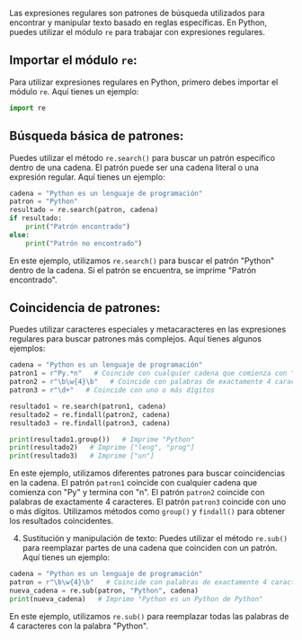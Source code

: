 Las expresiones regulares son patrones de búsqueda utilizados para encontrar y manipular texto basado en reglas específicas. En Python, puedes utilizar el módulo `re` para trabajar con expresiones regulares.

## Importar el módulo `re`:
Para utilizar expresiones regulares en Python, primero debes importar el módulo `re`. Aquí tienes un ejemplo:

```python
import re
```

## Búsqueda básica de patrones:
Puedes utilizar el método `re.search()` para buscar un patrón específico dentro de una cadena. El patrón puede ser una cadena literal o una expresión regular. Aquí tienes un ejemplo:

```python
cadena = "Python es un lenguaje de programación"
patron = "Python"
resultado = re.search(patron, cadena)
if resultado:
    print("Patrón encontrado")
else:
    print("Patrón no encontrado")
```

En este ejemplo, utilizamos `re.search()` para buscar el patrón "Python" dentro de la cadena. Si el patrón se encuentra, se imprime "Patrón encontrado".

## Coincidencia de patrones:
Puedes utilizar caracteres especiales y metacaracteres en las expresiones regulares para buscar patrones más complejos. Aquí tienes algunos ejemplos:

```python
cadena = "Python es un lenguaje de programación"
patron1 = r"Py.*n"   # Coincide con cualquier cadena que comienza con "Py" y termina con "n"
patron2 = r"\b\w{4}\b"   # Coincide con palabras de exactamente 4 caracteres
patron3 = r"\d+"   # Coincide con uno o más dígitos

resultado1 = re.search(patron1, cadena)
resultado2 = re.findall(patron2, cadena)
resultado3 = re.findall(patron3, cadena)

print(resultado1.group())   # Imprime "Python"
print(resultado2)   # Imprime ["leng", "prog"]
print(resultado3)   # Imprime ["un"]
```

En este ejemplo, utilizamos diferentes patrones para buscar coincidencias en la cadena. El patrón `patron1` coincide con cualquier cadena que comienza con "Py" y termina con "n". El patrón `patron2` coincide con palabras de exactamente 4 caracteres. El patrón `patron3` coincide con uno o más dígitos. Utilizamos métodos como `group()` y `findall()` para obtener los resultados coincidentes.

4. Sustitución y manipulación de texto:
Puedes utilizar el método `re.sub()` para reemplazar partes de una cadena que coinciden con un patrón. Aquí tienes un ejemplo:

```python
cadena = "Python es un lenguaje de programación"
patron = r"\b\w{4}\b"   # Coincide con palabras de exactamente 4 caracteres
nueva_cadena = re.sub(patron, "Python", cadena)
print(nueva_cadena)   # Imprime "Python es un Python de Python"
```

En este ejemplo, utilizamos `re.sub()` para reemplazar todas las palabras de 4 caracteres con la palabra "Python".
